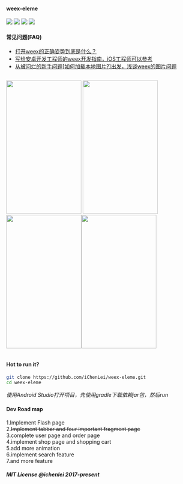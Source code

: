 <h4>weex-eleme</h4>
<p>
<img src="https://img.shields.io/badge/language-Javascript-green.svg?style=flat-square" />
<img src="https://img.shields.io/badge/framework-weex-green.svg?style=flat-square" />
<img src="https://img.shields.io/badge/platform-Android-red.svg?style=flat-square" />
<img src="https://img.shields.io/badge/status-active-red.svg?style=flat-square" />
</p>

#### 常见问题(FAQ)

<ul><li><a href="https://github.com/iChenLei/weex-eleme/issues/1">打开weex的正确姿势到底是什么？</a></li>
<li><a href="https://github.com/iChenLei/weex-eleme/issues/2">写给安卓开发工程师的weex开发指南，iOS工程师可以参考</a></li>
<li><a href="https://github.com/iChenLei/weex-eleme/issues/3">从被问烂的新手问题[如何加载本地图片?]出发，浅谈weex的图片问题</a></li>
</ul>
<div style="display:flex;justify-content:center;flex-direction:row;width=800px;">
		<p><img src="http://ww4.sinaimg.cn/large/0060lm7Tly1fmpkjjh7v5j30u01hcdvv.jpg" width="200px" height="355px"/>
		<img src="http://ww3.sinaimg.cn/large/0060lm7Tly1fmpkj6ccrhj30u01hcqfl.jpg" width="200px" height="355px"/><img src="http://ww1.sinaimg.cn/large/0060lm7Tly1fmpkinz1haj30u01hcnpd.jpg" width="200px" height="355px"/><img src="http://ww4.sinaimg.cn/large/0060lm7Tly1fmpkj0wcpuj30u01hchdt.jpg" width="200px" height="355px"/>
	    </p>
</div>

#### Hot to run it?

```bash
git clone https://github.com/iChenLei/weex-eleme.git
cd weex-eleme
```
<em>使用Android Studio打开项目，先使用gradle下载依赖jar包，然后run</em>
#### Dev Road map
1.Implement Flash page<br>
2.<del>Implement tabbar and four important fragment page</del><br>
3.complete user page and order page<br>
4.implement shop page and shopping cart<br>
5.add more animation<br>
6.implement search feature<br>
7.and more feature

##### MIT License @ichenlei 2017-present
